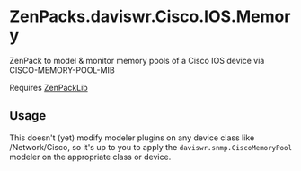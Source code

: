 # ZenPacks.daviswr.Cisco.IOS.Memory

ZenPack to model & monitor memory pools of a Cisco IOS device via CISCO-MEMORY-POOL-MIB

Requires [ZenPackLib](https://help.zenoss.com/in/zenpack-catalog/open-source/zenpacklib)

## Usage

This doesn't (yet) modify modeler plugins on any device class like /Network/Cisco, so it's up to you to apply the `daviswr.snmp.CiscoMemoryPool` modeler on the appropriate class or device.
